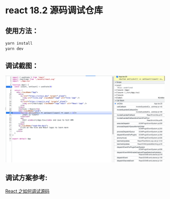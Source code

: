 # react 18.2 源码调试仓库

## 使用方法：
```bash
yarn install 
yarn dev
```
## 调试截图：
![](https://raw.githubusercontent.com/Chastrlove/picgo/main/20221201135021.png)

## 调试方案参考:
[React 之如何调试源码](https://juejin.cn/post/7168821587251036167)
